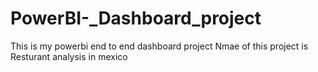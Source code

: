 # PowerBI-_Dashboard_project
This is my powerbi end to end dashboard project 
Nmae of this project is Resturant analysis in mexico
